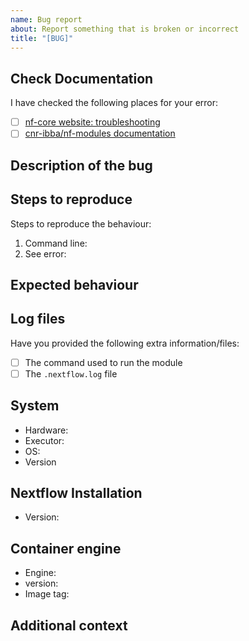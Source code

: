 ```yaml
---
name: Bug report
about: Report something that is broken or incorrect
title: "[BUG]"
---
```


<!--
# cnr-ibba/nf-modules bug report

Hi there!

Thanks for telling us about a problem with the modules.
Please delete this text and anything that's not relevant from the template below:
-->

## Check Documentation

I have checked the following places for your error:

-   [ ] [nf-core website: troubleshooting](https://nf-co.re/usage/troubleshooting)
-   [ ] [cnr-ibba/nf-modules documentation](https://github.com/cnr-ibba/nf-modules/blob/master/README.md)

## Description of the bug

<!-- A clear and concise description of what the bug is. -->

## Steps to reproduce

Steps to reproduce the behaviour:

1. Command line: <!-- [e.g. `nextflow run ...`] -->
2. See error: <!-- [Please provide your error message] -->

## Expected behaviour

<!-- A clear and concise description of what you expected to happen. -->

## Log files

Have you provided the following extra information/files:

-   [ ] The command used to run the module
-   [ ] The `.nextflow.log` file <!-- this is a hidden file in the directory where you launched the module -->

## System

-   Hardware: <!-- [e.g. HPC, Desktop, Cloud...] -->
-   Executor: <!-- [e.g. slurm, local, awsbatch...] -->
-   OS: <!-- [e.g. CentOS Linux, macOS, Linux Mint...] -->
-   Version <!-- [e.g. 7, 10.13.6, 18.3...] -->

## Nextflow Installation

-   Version: <!-- [e.g. 19.10.0] -->

## Container engine

-   Engine: <!-- [e.g. Conda, Docker, Singularity or Podman] -->
-   version: <!-- [e.g. 1.0.0] -->
-   Image tag: <!-- [e.g. nfcore/module:2.6] -->

## Additional context

<!-- Add any other context about the problem here. -->
